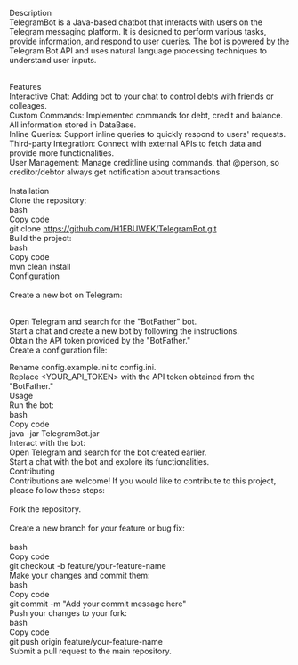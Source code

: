 Description<br /> 
TelegramBot is a Java-based chatbot that interacts with users on the Telegram messaging platform. It is designed to perform various tasks, provide information, and respond to user queries. The bot is powered by the Telegram Bot API and uses natural language processing techniques to understand user inputs.<br /> <br /> 

Features<br /> 
Interactive Chat: Adding bot to your chat to control debts with friends or colleages.<br /> 
Custom Commands: Implemented commands for debt, credit and balance. All information stored in DataBase.<br /> 
Inline Queries: Support inline queries to quickly respond to users' requests.<br /> 
Third-party Integration: Connect with external APIs to fetch data and provide more functionalities.<br /> 
User Management: Manage creditline using commands, that @person, so creditor/debtor always get notification about transactions.<br /> <br /> 
Installation<br /> 
Clone the repository:<br /> 
bash<br /> 
Copy code<br /> 
git clone https://github.com/H1EBUWEK/TelegramBot.git<br /> 
Build the project:<br /> 
bash<br /> 
Copy code<br /> 
mvn clean install<br /> 
Configuration<br /> <br /> 
Create a new bot on Telegram:<br /> <br /> 

Open Telegram and search for the "BotFather" bot.<br /> 
Start a chat and create a new bot by following the instructions.<br /> 
Obtain the API token provided by the "BotFather."<br /> 
Create a configuration file:<br /> 

Rename config.example.ini to config.ini.<br /> 
Replace <YOUR_API_TOKEN> with the API token obtained from the "BotFather."<br /> 
Usage<br /> 
Run the bot:<br /> 
bash<br /> 
Copy code<br /> 
java -jar TelegramBot.jar<br /> 
Interact with the bot:<br /> 
Open Telegram and search for the bot created earlier.<br /> 
Start a chat with the bot and explore its functionalities.<br /> 
Contributing<br /> 
Contributions are welcome! If you would like to contribute to this project, please follow these steps:<br /> 
<br /> 
Fork the repository.<br /> 
<br /> 
Create a new branch for your feature or bug fix:<br /> 
<br /> 
bash<br /> 
Copy code<br /> 
git checkout -b feature/your-feature-name<br /> 
Make your changes and commit them:<br /> 
bash<br /> 
Copy code<br /> 
git commit -m "Add your commit message here"<br /> 
Push your changes to your fork:<br /> 
bash<br /> 
Copy code<br /> 
git push origin feature/your-feature-name<br /> 
Submit a pull request to the main repository.<br /> 
